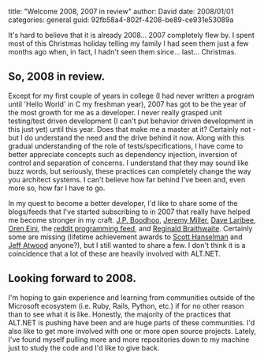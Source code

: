
title: "Welcome 2008, 2007 in review"
author: David
date: 2008/01/01
categories: general
guid: 92fb58a4-802f-4208-be89-ce931e53089a

It's hard to believe that it is already 2008... 2007 completely flew by. I
spent most of this Christmas holiday telling my family I had seen them just a
few months ago when, in fact, I hadn't seen them since... last... Christmas.

## So, 2008 in review.

Except for my first couple of years in college (I had never written a program
until 'Hello World' in C my freshman year), 2007 has got to be the year of the
most growth for me as a developer. I never really grasped unit testing/test
driven development (I can't put behavior driven development in this just yet)
until this year. Does that make me a master at it? Certainly not - but I do
understand the need and the drive behind it now. Along with this gradual
understanding of the role of tests/specifications, I have come to better
appreciate concepts such as dependency injection, inversion of control and
separation of concerns. I understand that they may sound like buzz words, but
seriously, these practices can completely change the way you architect systems.
I can't believe how far behind I've been and, even more so, how far I have to
go. 

In my quest to become a better developer, I'd like to share some of the
blogs/feeds that I've started subscribing to in 2007 that really have helped me
become stronger in my craft. [J.P.
Boodhoo](http://codebetter.com/blogs/jean-paul_boodhoo/default.aspx), [Jeremy
Miller](http://codebetter.com/blogs/jeremy.miller/default.aspx), [Dave
Laribee](http://codebetter.com/blogs/david_laribee/default.aspx), [Oren
Eini](http://ayende.com/Blog/Default.aspx), the [reddit programming
feed](http://programming.reddit.com/), and [Reginald
Braithwaite](http://weblog.raganwald.com/welcome.html). Certainly some are
missing (lifetime achievement awards to [Scott
Hanselman](http://www.hanselman.com/blog/) and [Jeff
Atwood](http://www.codinghorror.com/blog/) anyone?), but I still wanted to
share a few. I don't think it is a coincidence that a lot of these are heavily
involved with ALT.NET.

## Looking forward to 2008.

I'm hoping to gain experience and learning from communities outside of the
Microsoft ecosystem (i.e. Ruby, Rails, Python, etc.) if for no other reason
than to see what it is like. Honestly, the majority of the practices that
ALT.NET is pushing have been and are huge parts of these communities. I'd also
like to get more involved with one or more open source projects. Lately, I've
found myself pulling more and more repositories down to my machine just to
study the code and I'd like to give back. 


